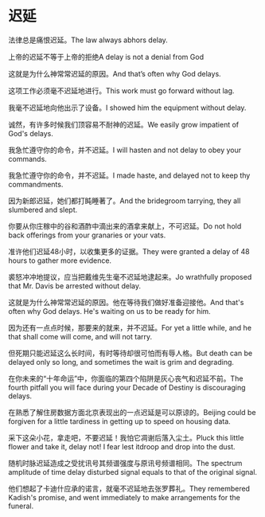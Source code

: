 # 迟延

<p><span class="chinese">法律总是痛恨迟延。</span><span class="english">The law always abhors delay.</span></p>

<p><span class="chinese">上帝的迟延不等于上帝的拒绝</span><span class="english">A delay is not a denial from God</span></p>

<p><span class="chinese">这就是为什么神常常迟延的原因。</span><span class="english">And that’s often why God delays.</span></p>

<p><span class="chinese">这项工作必须毫不迟延地进行。</span><span class="english">This work must go forward without lag.</span></p>

<p><span class="chinese">我毫不迟延地向他出示了设备。</span><span class="english">I showed him the equipment without delay.</span></p>

<p><span class="chinese">诚然，有许多时候我们顶容易不耐神的迟延。</span><span class="english">We easily grow impatient of God's delays.</span></p>

<p><span class="chinese">我急忙遵守你的命令，并不迟延。</span><span class="english">I will hasten and not delay to obey your commands.</span></p>

<p><span class="chinese">我急忙遵守你的命令，并不迟延。</span><span class="english">I made haste, and delayed not to keep thy commandments.</span></p>

<p><span class="chinese">因为新郎迟延，她们都打盹睡著了。</span><span class="english">And the bridegroom tarrying, they all slumbered and slept.</span></p>

<p><span class="chinese">你要从你庄稼中的谷和酒酢中滴出来的酒拿来献上，不可迟延。</span><span class="english">Do not hold back offerings from your granaries or your vats.</span></p>

<p><span class="chinese">准许他们迟延48小时，以收集更多的证据。</span><span class="english">They were granted a delay of 48 hours to gather more evidence.</span></p>

<p><span class="chinese">裘怒冲冲地提议，应当把戴维先生毫不迟延地逮起来。</span><span class="english">Jo wrathfully proposed that Mr. Davis be arrested without delay.</span></p>

<p><span class="chinese">这就是为什么神常常迟延的原因。他在等待我们做好准备迎接他。</span><span class="english">And that's often why God delays. He's waiting on us to be ready for him.</span></p>

<p><span class="chinese">因为还有一点点时候，那要来的就来，并不迟延。</span><span class="english">For yet a little while, and he that shall come will come, and will not tarry.</span></p>

<p><span class="chinese">但死期只能迟延这么长时间，有时等待却很可怕而有辱人格。</span><span class="english">But death can be delayed only so long, and sometimes the wait is grim and degrading.</span></p>

<p><span class="chinese">在你未来的“十年命运”中，你面临的第四个陷阱是灰心丧气和迟延不前。</span><span class="english">The fourth pitfall you will face during your Decade of Destiny is discouraging delays.</span></p>

<p><span class="chinese">在熟悉了解住房数据方面北京表现出的一点迟延是可以原谅的。</span><span class="english">Beijing could be forgiven for a little tardiness in getting up to speed on housing data.</span></p>

<p><span class="chinese">采下这朵小花，拿走吧，不要迟延！我怕它凋谢后落入尘土。</span><span class="english">Pluck this little flower and take it, delay not! I fear lest itdroop and drop into the dust.</span></p>

<p><span class="chinese">随机时脉迟延造成之受扰讯号其频谱强度与原讯号频谱相同。</span><span class="english">The spectrum amplitude of time delay disturbed signal equals to that of the original signal.</span></p>

<p><span class="chinese">他们想起了卡迪什应承的诺言，就毫不迟延地去张罗葬礼。</span><span class="english">They remembered Kadish's promise, and went immediately to make arrangements for the funeral.</span></p>

